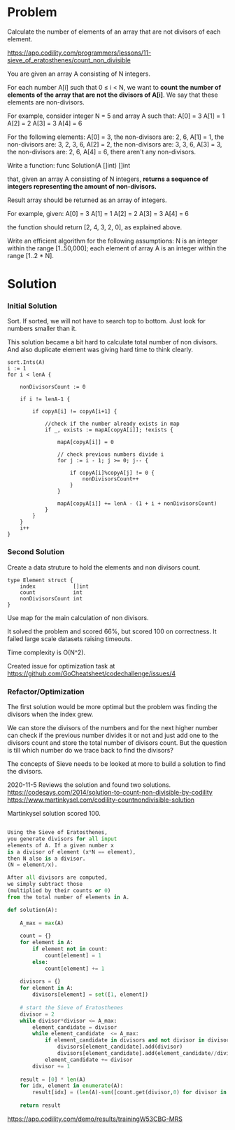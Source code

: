 # Problem

Calculate the number of elements of an array that are not divisors of each element. 

https://app.codility.com/programmers/lessons/11-sieve_of_eratosthenes/count_non_divisible

You are given an array A consisting of N integers.

For each number A[i] such that 0 ≤ i < N, 
we want to **count the number of elements of the array that are not the divisors of A[i]**.
We say that these elements are non-divisors.

For example, consider integer N = 5 and array A such that:
A[0] = 3
A[1] = 1
A[2] = 2
A[3] = 3
A[4] = 6

For the following elements:
A[0] = 3, the non-divisors are: 2, 6,
A[1] = 1, the non-divisors are: 3, 2, 3, 6,
A[2] = 2, the non-divisors are: 3, 3, 6,
A[3] = 3, the non-divisors are: 2, 6,
A[4] = 6, there aren't any non-divisors.

Write a function: func Solution(A []int) []int

that, given an array A consisting of N integers, 
**returns a sequence of integers representing the amount of non-divisors.**

Result array should be returned as an array of integers.

For example, given:
    A[0] = 3
    A[1] = 1
    A[2] = 2
    A[3] = 3
    A[4] = 6

the function should return [2, 4, 3, 2, 0], as explained above.

Write an efficient algorithm for the following assumptions:
N is an integer within the range [1..50,000];
each element of array A is an integer within the range [1..2 * N].

# Solution

### Initial Solution
Sort. If sorted, we will not have to search top to bottom.
Just look for numbers smaller than it.

This solution became a bit hard to calculate 
total number of non divisors. And also duplicate
element was giving hard time to think clearly.

```golang
sort.Ints(A)
i := 1
for i < lenA {

    nonDivisorsCount := 0

    if i != lenA-1 {

        if copyA[i] != copyA[i+1] {

            //check if the number already exists in map
            if _, exists := mapA[copyA[i]]; !exists {

                mapA[copyA[i]] = 0

                // check previous numbers divide i
                for j := i - 1; j >= 0; j-- {

                    if copyA[i]%copyA[j] != 0 {
                        nonDivisorsCount++
                    }
                }

                mapA[copyA[i]] += lenA - (1 + i + nonDivisorsCount)
            }
        }
    }
    i++
}
```

### Second Solution 
Create a data struture to hold the elements 
and non divisors count.

```golang
type Element struct {
	index            []int
	count            int
	nonDivisorsCount int
}
```

Use map for the main calculation of non divisors.

It solved the problem and scored 66%, but scored 
100 on correctness. It failed large scale datasets
raising timeouts.

Time complexity is O(N^2). 

Created issue for optimization task at 
https://github.com/GoCheatsheet/codechallenge/issues/4


### Refactor/Optimization

The first solution would be more optimal 
but the problem was finding the divisors 
when the index grew.

We can store the divisors of the numbers
and for the next higher number can check
if the previous number divides it or not
and just add one to the divisors count 
and store the total number of divisors 
count. But the question is till which 
number do we trace back to find the divisors?

The concepts of Sieve needs to be looked 
at more to build a solution to find the 
divisors.


2020-11-5
Reviews the solution and found two solutions.
https://codesays.com/2014/solution-to-count-non-divisible-by-codility
https://www.martinkysel.com/codility-countnondivisible-solution


Martinkysel solution scored 100.
```python

Using the Sieve of Eratosthenes, 
you generate divisors for all input 
elements of A. If a given number x
is a divisor of element (x*N == element),
then N also is a divisor. 
(N = element/x). 

After all divisors are computed,
we simply subtract those 
(multiplied by their counts or 0)
from the total number of elements in A.

def solution(A):
  
    A_max = max(A)
  
    count = {}
    for element in A:
        if element not in count:
            count[element] = 1
        else:
            count[element] += 1
  
    divisors = {}
    for element in A:
        divisors[element] = set([1, element])
  
    # start the Sieve of Eratosthenes
    divisor = 2
    while divisor*divisor <= A_max:
        element_candidate = divisor
        while element_candidate  <= A_max:
            if element_candidate in divisors and not divisor in divisors[element_candidate]:
                divisors[element_candidate].add(divisor)
                divisors[element_candidate].add(element_candidate//divisor)
            element_candidate += divisor
        divisor += 1
  
    result = [0] * len(A)
    for idx, element in enumerate(A):
        result[idx] = (len(A)-sum([count.get(divisor,0) for divisor in divisors[element]]))
  
    return result
```
https://app.codility.com/demo/results/trainingW53CBG-MRS


